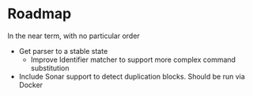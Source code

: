# Roadmap

In the near term, with no particular order

- Get parser to a stable state
  - Improve Identifier matcher to support more complex command substitution
- Include Sonar support to detect duplication blocks. Should be run via Docker
